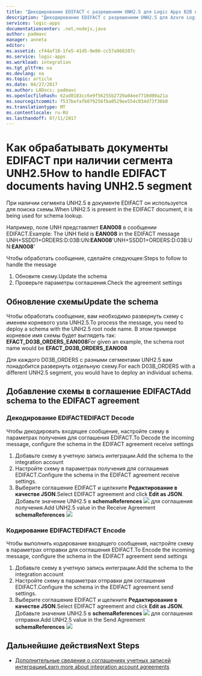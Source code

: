 ```yaml
---
title: "Декодирование EDIFACT с разрешением UNH2.5 для Logic Apps B2B в Azure Logic Apps | Документация Майкрософт"
description: "Декодирование EDIFACT с разрешением UNH2.5 для Azure Logic Apps B2B"
services: logic-apps
documentationcenter: .net,nodejs,java
author: padmavc
manager: anneta
editor: 
ms.assetid: cf44af18-1fe5-41d5-9e06-cc57a968207c
ms.service: logic-apps
ms.workload: integration
ms.tgt_pltfrm: na
ms.devlang: na
ms.topic: article
ms.date: 04/27/2017
ms.author: LADocs; padmavc
ms.openlocfilehash: 62ad8183cc6e9f56255b2729a04ee7710d00a21a
ms.sourcegitcommit: f537befafb079256fba0529ee554c034d73f36b0
ms.translationtype: MT
ms.contentlocale: ru-RU
ms.lasthandoff: 07/11/2017
---
```

# <a name="how-to-handle-edifact-documents-having-unh25-segment"></a><span data-ttu-id="ac234-103">Как обрабатывать документы EDIFACT при наличии сегмента UNH2.5</span><span class="sxs-lookup"><span data-stu-id="ac234-103">How to handle EDIFACT documents having UNH2.5 segment</span></span>
<span data-ttu-id="ac234-104">При наличии сегмента UNH2.5 в документе EDIFACT он используется для поиска схемы.</span><span class="sxs-lookup"><span data-stu-id="ac234-104">When UNH2.5 is present in the EDIFACT document, it is being used for schema lookup.</span></span> 

<span data-ttu-id="ac234-105">Например, поле UNH представляет **EAN008** в сообщении EDIFACT.</span><span class="sxs-lookup"><span data-stu-id="ac234-105">Example: The UNH field is **EAN008** in the EDIFACT message</span></span>  
<span data-ttu-id="ac234-106">UNH+SSDD1+ORDERS:D:03B:UN:**EAN008**'</span><span class="sxs-lookup"><span data-stu-id="ac234-106">UNH+SSDD1+ORDERS:D:03B:UN:**EAN008**'</span></span>  

<span data-ttu-id="ac234-107">Чтобы обработать сообщение, сделайте следующее:</span><span class="sxs-lookup"><span data-stu-id="ac234-107">Steps to follow to handle the message</span></span> 
1. <span data-ttu-id="ac234-108">Обновите схему.</span><span class="sxs-lookup"><span data-stu-id="ac234-108">Update the schema</span></span>
2. <span data-ttu-id="ac234-109">Проверьте параметры соглашения.</span><span class="sxs-lookup"><span data-stu-id="ac234-109">Check the agreement settings</span></span>  

## <a name="update-the-schema"></a><span data-ttu-id="ac234-110">Обновление схемы</span><span class="sxs-lookup"><span data-stu-id="ac234-110">Update the schema</span></span>
<span data-ttu-id="ac234-111">Чтобы обработать сообщение, вам необходимо развернуть схему с именем корневого узла UNH2.5.</span><span class="sxs-lookup"><span data-stu-id="ac234-111">To process the message, you need to deploy a schema with the UNH2.5 root node name.</span></span>  <span data-ttu-id="ac234-112">В этом примере корневое имя схемы будет выглядеть так: **EFACT_D03B_ORDERS_EAN008**</span><span class="sxs-lookup"><span data-stu-id="ac234-112">For given an example, the schema root name would be **EFACT_D03B_ORDERS_EAN008**</span></span>  

<span data-ttu-id="ac234-113">Для каждого D03B_ORDERS с разными сегментами UNH2.5 вам понадобится развернуть отдельную схему.</span><span class="sxs-lookup"><span data-stu-id="ac234-113">For each D03B_ORDERS with a different UNH2.5 segment, you would have to deploy an individual schema.</span></span>  

## <a name="add-schema-to-the-edifact-agreement"></a><span data-ttu-id="ac234-114">Добавление схемы в соглашение EDIFACT</span><span class="sxs-lookup"><span data-stu-id="ac234-114">Add schema to the EDIFACT agreement</span></span>
### <a name="edifact-decode"></a><span data-ttu-id="ac234-115">Декодирование EDIFACT</span><span class="sxs-lookup"><span data-stu-id="ac234-115">EDIFACT Decode</span></span>
<span data-ttu-id="ac234-116">Чтобы декодировать входящее сообщение, настройте схему в параметрах получения для соглашения EDIFACT.</span><span class="sxs-lookup"><span data-stu-id="ac234-116">To Decode the incoming message, configure the schema in the EDIFACT agreement receive settings</span></span>
1. <span data-ttu-id="ac234-117">Добавьте схему в учетную запись интеграции.</span><span class="sxs-lookup"><span data-stu-id="ac234-117">Add the schema to the integration account</span></span>    
2. <span data-ttu-id="ac234-118">Настройте схему в параметрах получения для соглашения EDIFACT.</span><span class="sxs-lookup"><span data-stu-id="ac234-118">Configure the schema in the EDIFACT agreement receive settings.</span></span> 
3. <span data-ttu-id="ac234-119">Выберите соглашение EDIFACT и щелкните **Редактирование в качестве JSON**.</span><span class="sxs-lookup"><span data-stu-id="ac234-119">Select EDIFACT agreement and click **Edit as JSON**.</span></span>  <span data-ttu-id="ac234-120">Добавьте значение UNH2.5 в **schemaReferences**
![](./media/logic-apps-enterprise-integration-edifact_inputfile_unh2.5/image1.png) для соглашения получения.</span><span class="sxs-lookup"><span data-stu-id="ac234-120">Add UNH2.5 value in the Receive Agreement **schemaReferences**
![](./media/logic-apps-enterprise-integration-edifact_inputfile_unh2.5/image1.png)</span></span>

### <a name="edifact-encode"></a><span data-ttu-id="ac234-121">Кодирование EDIFACT</span><span class="sxs-lookup"><span data-stu-id="ac234-121">EDIFACT Encode</span></span>
<span data-ttu-id="ac234-122">Чтобы выполнить кодирование входящего сообщения, настройте схему в параметрах отправки для соглашения EDIFACT.</span><span class="sxs-lookup"><span data-stu-id="ac234-122">To Encode the incoming message, configure the schema in the EDIFACT agreement send settings</span></span>
1. <span data-ttu-id="ac234-123">Добавьте схему в учетную запись интеграции.</span><span class="sxs-lookup"><span data-stu-id="ac234-123">Add the schema to the integration account</span></span>    
2. <span data-ttu-id="ac234-124">Настройте схему в параметрах отправки для соглашения EDIFACT.</span><span class="sxs-lookup"><span data-stu-id="ac234-124">Configure the schema in the EDIFACT agreement send settings.</span></span> 
3. <span data-ttu-id="ac234-125">Выберите соглашение EDIFACT и щелкните **Редактирование в качестве JSON**.</span><span class="sxs-lookup"><span data-stu-id="ac234-125">Select EDIFACT agreement and click **Edit as JSON**.</span></span>  <span data-ttu-id="ac234-126">Добавьте значение UNH2.5 в **schemaReferences**
![](./media/logic-apps-enterprise-integration-edifact_inputfile_unh2.5/image2.png) для соглашения отправки.</span><span class="sxs-lookup"><span data-stu-id="ac234-126">Add UNH2.5 value in the Send Agreement **schemaReferences**
![](./media/logic-apps-enterprise-integration-edifact_inputfile_unh2.5/image2.png)</span></span>

## <a name="next-steps"></a><span data-ttu-id="ac234-127">Дальнейшие действия</span><span class="sxs-lookup"><span data-stu-id="ac234-127">Next Steps</span></span>
* [<span data-ttu-id="ac234-128">Дополнительные сведения о соглашениях учетных записей интеграции</span><span class="sxs-lookup"><span data-stu-id="ac234-128">Learn more about integration account agreements</span></span>](../logic-apps/logic-apps-enterprise-integration-agreements.md "Дополнительные сведения о корпоративных соглашениях интеграции")  